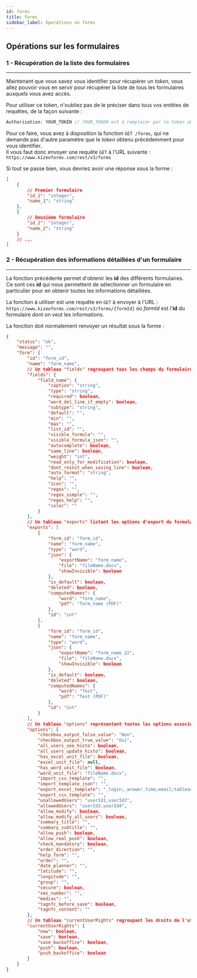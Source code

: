 ```yaml
---
id: forms
title: Forms
sidebar_label: Operations on forms
---
```


## Opérations sur les formulaires

### 1 - Récupération de la liste des formulaires

---

Maintenant que vous savez vous identifier pour récupérer un _token_, vous allez pouvoir vous en servir pour récupérer la liste de tous les formulaires auxquels vous avez accès.

Pour utiliser ce token, n'oubliez pas de le préciser dans tous vos entêtes de requêtes, de la façon suivante :

```javascript
Authorization: YOUR_TOKEN // YOUR_TOKEN est à remplacer par le token obtenu par la fonction login
```

Pour ce faire, vous avez à disposition la fonction `GET /forms`, qui ne demande pas d'autre paramètre que le _token_ obtenu précédemment pour vous identifier.  
Il vous faut donc envoyer une requête `GET` à l'URL suivante : `https://www.kizeoforms.com/rest/v3/forms`

Si tout se passe bien, vous devriez avoir une réponse sous la forme :

```json
[
    {
        // Premier formulaire
        "id_1": "integer",
        "name_1": "string"
    },
    {
        // Deuxième formulaire
        "id_2": "integer",
        "name_2": "string"
    }
    // ...
]
```

### 2 - Récupération des informations détaillées d'un formulaire

---

La fonction précédente permet d'obtenir les **id** des différents formulaires. Ce sont ces **id** qui nous permettent de sélectionner un formulaire en particulier pour en obtenir toutes les informations détaillées.

La fonction à utiliser est une requête en `GET` à envoyer à l'URL : `https://www.kizeoforms.com/rest/v3/forms/{formId}` où _formId_ est l'**id** du formulaire dont on veut les informations.

La fonction doit normalement renvoyer un résultat sous la forme :

```json
{
    "status": "ok",
    "message": "",
    "form": {
        "id": "form_id",
        "name": "form_name",
        // Un tableau "fields" regroupant tous les champs du formulaire représentés par leur field_name
        "fields": {
            "field_name": {
                "caption": "string",
                "type": "string",
                "required": boolean,
                "word_del_line_if_empty": boolean,
                "subtype": "string",
                "default": "",
                "min": "",
                "max": "",
                "list_id": "",
                "visible_formula": "",
                "visible_formula_json": "",
                "autocomplete": boolean,
                "same_line": boolean,
                "weight": "int",
                "read_only_for_modification": boolean,
                "dont_reinit_when_saving_line": boolean,
                "auto_format": "string",
                "help": "",
                "icon": "",
                "regex": "",
                "regex_simple": "",
                "regex_help": "",
                "color": ""
            }
        },
        // Un tableau "exports" listant les options d'export du formulaire
        "exports": [
            {
                "form_id": "form_id",
                "name": "form_name",
                "type": "word",
                "json": {
                    "exportName": "form_name",
                    "file": "fileName.docx",
                    "showInvisible": boolean
                },
                "is_default": boolean,
                "deleted": boolean,
                "computedNames": {
                    "word": "form_name",
                    "pdf": "form_name (PDF)"
                },
                "id": "int"
            },
            {
                "form_id": "form_id",
                "name": "form_name",
                "type": "word",
                "json": {
                    "exportName": "form_name 22",
                    "file": "fileName.docx",
                    "showInvisible": boolean
                },
                "is_default": boolean,
                "deleted": boolean,
                "computedNames": {
                    "word": "Test",
                    "pdf": "Test (PDF)"
                },
                "id": "int"
            }
        ],
        // Un tableau "options" représentant toutes les options associées à ce formulaire
        "options": {
            "checkbox_output_false_value": "Non",
            "checkbox_output_true_value": "Oui",
            "all_users_see_histo": boolean,
            "all_users_update_histo": boolean,
            "has_excel_unit_file": boolean,
            "excel_unit_file": null,
            "has_word_unit_file": boolean,
            "word_unit_file": "fileName.docx",
            "import_csv_template": "",
            "import_template_json": "",
            "export_excel_template": "_login;_answer_time;email;tableau#champ_de_saisie;tableau#liste",
            "export_csv_template": "",
            "unallowedUsers": "userId1,userId2",
            "allowedUsers": "userId3,userId4",
            "allow_modify": boolean,
            "allow_modify_all_users": boolean,
            "summary_title": "",
            "summary_subtitle": "",
            "allow_push": boolean,
            "allow_real_push": boolean,
            "check_mandatory": boolean,
            "order_direction": "",
            "help_form": "",
            "order": "",
            "date_planner": "",
            "latitude": "",
            "longitude": "",
            "group": "",
            "secure": boolean,
            "sms_number": "",
            "medias": "",
            "tagnfc_before_save": boolean,
            "tagnfc_content": ""
        },
        // Un tableau "currentUserRights" regroupant les droits de l'utilisateur courant sur le formulaire
        "currentUserRights": {
            "new": boolean,
            "save": boolean,
            "save_backoffice": boolean,
            "push": boolean,
            "push_backoffice": boolean
        }
    }
}
```
